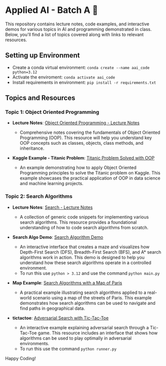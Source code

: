 # Applied AI - Batch A 🦾

This repository contains lecture notes, code examples, and interactive demos for various topics in AI and programming demonstrated in class. 
Below, you'll find a list of topics covered along with links to relevant resources.

## Setting up Environment 
- Create a conda virtual environment: `conda create --name aai_code python=3.12`
- Activate the enviroment: `conda activate aai_code`
- Install requirements in environment: `pip install -r requirements.txt`

## Topics and Resources

### Topic 1: Object Oriented Programming

- **Lecture Notes**: [Object Oriented Programming - Lecture Notes](https://github.com/yash161101/Applied-AI-Batch-A/blob/main/oops/oop_notes.ipynb)
  - Comprehensive notes covering the fundamentals of Object Oriented Programming (OOP). This resource will help you understand key OOP concepts such as classes, objects, class methods, and inheritance.

- **Kaggle Example - Titanic Problem**: [Titanic Problem Solved with OOP](https://www.kaggle.com/code/yash161101/topic-1-object-oriented-programming)
  - An example demonstrating how to apply Object Oriented Programming principles to solve the Titanic problem on Kaggle. This example showcases the practical application of OOP in data science and machine learning projects.

### Topic 2: Search Algorithms

- **Lecture Notes**: [Search - Lecture Notes](https://github.com/yash161101/Applied-AI-Batch-A/blob/main/search/search_notes.ipynb)
  - A collection of generic code snippets for implementing various search algorithms. This resource provides a foundational understanding of how to code search algorithms from scratch.

- **Search Algo Demo**: [Search Algorithm Demo](https://github.com/yash161101/Applied-AI-Batch-A/tree/main/search/search_algo_demo)
  - An interactive interface that creates a maze and visualizes how Depth-First Search (DFS), Breadth-First Search (BFS), and A* search algorithms work in action. This demo is designed to help you understand how these search algorithms operate in a controlled environment.
  - To run this use `python > 3.12` and use the command `python main.py`

- **Map Example**: [Search Algorithms with a Map of Paris](https://github.com/yash161101/Applied-AI-Batch-A/tree/main/search/map_example)
  - A practical example illustrating search algorithms applied to a real-world scenario using a map of the streets of Paris. This example demonstrates how search algorithms can be used to navigate and find paths in geographical data.

- **tictactoe**: [Adversarial Search with Tic-Tac-Toe](https://github.com/yash161101/Applied-AI-Batch-A/tree/main/search/tictactoe)
  - An interactive example explaining adversarial search through a Tic-Tac-Toe game. This resource includes an interface that shows how algorithms can be used to play optimally in adversarial environments.
  - To run this use the command `python runner.py`

Happy Coding!
